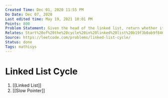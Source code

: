 ```yaml
---
Created Time: Dec 01, 2020 11:55 PM
Do Date: Dec 07, 2020
Last edited time: May 19, 2021 10:01 PM
Points: 800
Problem Statement: Given the head of the linked list, return whether it has a cycle or not?
Relates: Start%20of%20the%20cycle%20in%20linked%20list%20b19f3b0ab9f8467684956c75efee6fe4.md
Source: https://leetcode.com/problems/linked-list-cycle/
Status: done
Tags: mathisys
---
```


# Linked List Cycle

1. [[Linked List]]
2. [[Slow Pointer]]